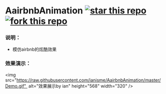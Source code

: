 # AairbnbAnimation [![star this repo](http://github-svg-buttons.herokuapp.com/star.svg?user=ianisme&repo=AairbnbAnimation&style=flat&background=1081C1)](https://github.com/ianisme/AairbnbAnimation) [![fork this repo](http://github-svg-buttons.herokuapp.com/fork.svg?user=ianisme&repo=AairbnbAnimation&style=flat&background=1081C1)](https://github.com/ianisme/AairbnbAnimation/fork)

### 说明：
- 模仿airbnb的炫酷效果

### 效果演示：
<img src="https://raw.githubusercontent.com/ianisme/AairbnbAnimation/master/Demo.gif"  alt="效果展示by ian" height="568" width="320" />
